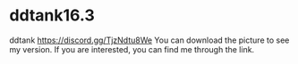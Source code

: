 # ddtank16.3
ddtank
https://discord.gg/TjzNdtu8We
You can download the picture to see my version. If you are interested, you can find me through the link.
